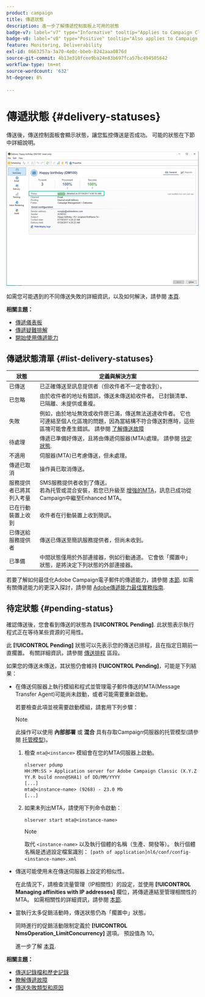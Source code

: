 ```yaml
---
product: campaign
title: 傳遞狀態
description: 進一步了解傳遞控制面板上可用的狀態
badge-v7: label="v7" type="Informative" tooltip="Applies to Campaign Classic v7"
badge-v8: label="v8" type="Positive" tooltip="Also applies to Campaign v8"
feature: Monitoring, Deliverability
exl-id: 0663257a-3a70-4e0c-bbeb-8242aaa0876d
source-git-commit: 4b13e310fcee9ba24e83b697fca57bc494505642
workflow-type: tm+mt
source-wordcount: '632'
ht-degree: 8%

---
```


# 傳遞狀態 {#delivery-statuses}



<!--ajouter intro 

ajouter screenshot -->

傳送後，傳送控制面板會顯示狀態，讓您監控傳送是否成功。 可能的狀態在下節中詳細說明。

![](assets/delivery-status.png)

如需您可能遇到的不同傳送失敗的詳細資訊，以及如何解決，請參閱 [本頁](understanding-delivery-failures.md).

**相關主題：**

* [傳遞儀表板](delivery-dashboard.md)
* [傳遞疑難排解](delivery-troubleshooting.md)
* [開始使用傳遞能力](about-deliverability.md)

## 傳遞狀態清單 {#list-delivery-statuses}

<table> 
 <thead> 
  <tr> 
   <th> 狀態<br /> </th> 
   <th> 定義與解決方案<br /> </th> 
  </tr> 
 </thead> 
 <tbody> 
  <tr> 
   <td> 已傳送<br /> </td> 
   <td> 已正確傳送至訊息提供者（但收件者不一定會收到）。<br /> </td> 
  </tr> 
  <tr> 
   <td> 已忽略<br /> </td> 
   <td> 由於收件者的地址有錯誤，傳送未傳送給收件者。 已封鎖清單、已隔離、未提供或重複。 <br /> </td> 
  </tr> 
  <tr> 
   <td> 失敗<br /> </td> 
   <td> 例如，由於地址無效或收件匣已滿，傳送無法送達收件者。 它也可連結至個人化區塊的問題，因為當結構不符合傳送對應時，這些區塊可能會產生錯誤。 請參閱 <a href="understanding-delivery-failures.md" target="_blank">了解傳送故障</a><br /> </td> 
  </tr>
  <tr> 
   <td> 待處理<br /> </td> 
   <td> 傳遞已準備好傳送，且將由傳遞伺服器(MTA)處理。 請參閱 <a href="#pending-status" target="_blank">待定狀態</a>.<br /> </td> 
  </tr> 
  <tr> 
   <td> 不適用<br /> </td> 
   <td> 伺服器(MTA)已考慮傳送，但未處理。<br /> </td> 
  </tr>  
  <tr> 
   <td> 傳遞已取消<br /> </td> 
   <td> 操作員已取消傳送。<br /> </td> 
  </tr> 
  <tr> 
   <td> 服務提供者已將其列入考量<br /> </td> 
   <td> SMS服務提供者收到了傳送。<br /> 若為托管或混合安裝，若您已升級至 <a href="sending-with-enhanced-mta.md" target="_blank">增強的MTA</a>，訊息已成功從Campaign中繼至Enhanced MTA。</td> 
  </tr> 
  <tr> 
   <td> 已在行動裝置上收到<br /> </td> 
   <td> 收件者在行動裝置上收到簡訊。<br /> </td> 
  </tr>
  <tr> 
   <td> 已傳送給服務提供者<br /> </td> 
   <td> 傳送已傳送至簡訊服務提供者，但尚未收到。<br />
   </td> 
  </tr> 
  <tr> 
   <td> 已準備<br /> </td> 
   <td> 中間狀態僅用於外部連接器，例如行動通道。 它會依「擱置中」狀態，是將決定下列狀態的外部連接器。<br /> </td> 
  </tr> 
 </tbody> 
</table>

若要了解如何最佳化Adobe Campaign電子郵件的傳遞能力，請參閱 [本節](about-deliverability.md). 如需有關傳遞能力的更深入探討，請參閱 [Adobe傳遞能力最佳實務指南](https://experienceleague.adobe.com/docs/deliverability-learn/deliverability-best-practice-guide/introduction.html?lang=zh-Hant).

## 待定狀態 {#pending-status}

確認傳送後，您會看到傳送的狀態為 **[!UICONTROL Pending]**. 此狀態表示執行程式正在等待某些資源的可用性。

此 **[!UICONTROL Pending]** 狀態可以先表示您的傳送已排程，且在指定日期前一直擱置。 有關詳細資訊，請參閱 [傳送排程](steps-sending-the-delivery.md#scheduling-the-delivery-sending) 區段。

如果您的傳送未傳送，其狀態仍會維持 **[!UICONTROL Pending]**，可能是下列結果：

* 在傳送伺服器上執行模組和程式並管理電子郵件傳送的MTA(Message Transfer Agent)可能尚未啟動，或者可能需要重新啟動。

   若要檢查此項並視需要啟動模組，請套用下列步驟：

   >[!NOTE]
   >
   >此操作可以使用 **內部部署** 或 **混合** 具有存取Campaign伺服器的托管模型(請參閱 [托管模型](../../installation/using/hosting-models.md))。

   1. 檢查 `mta@<instance>` 模組會在您的MTA伺服器上啟動。

      ```
      nlserver pdump
      HH:MM:SS > Application server for Adobe Campaign Classic (X.Y.Z YY.R build nnnn@SHA1) of DD/MM/YYYY
      [...]
      mta@<instance-name> (9268) - 23.0 Mb
      [...]
      ```

   1. 如果未列出MTA，請使用下列命令啟動：

      ```
      nlserver start mta@<instance-name>
      ```

      >[!NOTE]
      >
      >取代 `<instance-name>` 以及執行個體的名稱（生產、開發等）。 執行個體名稱是透過設定檔案識別： `[path of application]nl6/conf/config-<instance-name>.xml`

* 傳送可能使用未在傳送伺服器上設定的相似性。

   在此情況下，請檢查流量管理（IP相關性）的設定，並使用 **[!UICONTROL Managing affinities with IP addresses]** 欄位，將傳遞連結至管理相關性的MTA。 如需相關性的詳細資訊，請參閱 [本節](../../installation/using/configure-delivery-settings.md).

* 當執行太多促銷活動時，傳送狀態仍為「擱置中」狀態。

   同時進行的促銷活動限制定義於 **[!UICONTROL NmsOperation_LimitConcurrency]** 選項。 預設值為 10。

   進一步了解 [本頁](../../installation/using/configuring-campaign-options.md).


**相關主題：**

* [傳送記錄檔和歷史記錄](#delivery-logs-and-history)
* [瞭解傳遞故障](understanding-delivery-failures.md)
* [傳送失敗類型和原因](understanding-delivery-failures.md#delivery-failure-types-and-reasons)
